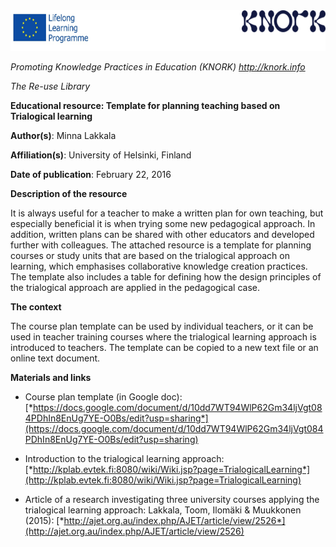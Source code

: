 <img src="images\fc1b189bc1114b02f142c26f6cbfd09796566986/media/image01.png" width="624" height="65" />

*Promoting Knowledge Practices in Education (KNORK) http://knork.info*

*The Re-use Library*

**Educational resource: Template for planning teaching based on Trialogical learning**

**Author(s)**: Minna Lakkala

**Affiliation(s)**: University of Helsinki, Finland

**Date of publication**: February 22, 2016

**Description of the resource**

It is always useful for a teacher to make a written plan for own teaching, but especially beneficial it is when trying some new pedagogical approach. In addition, written plans can be shared with other educators and developed further with colleagues. The attached resource is a template for planning courses or study units that are based on the trialogical approach on learning, which emphasises collaborative knowledge creation practices. The template also includes a table for defining how the design principles of the trialogical approach are applied in the pedagogical case.

**The context**

The course plan template can be used by individual teachers, or it can be used in teacher training courses where the trialogical learning approach is introduced to teachers. The template can be copied to a new text file or an online text document.

**Materials and links**

-   Course plan template (in Google doc): [*https://docs.google.com/document/d/10dd7WT94WlP62Gm34ljVgt084PDhIn8EnUg7YE-O0Bs/edit?usp=sharing*](https://docs.google.com/document/d/10dd7WT94WlP62Gm34ljVgt084PDhIn8EnUg7YE-O0Bs/edit?usp=sharing)

-   Introduction to the trialogical learning approach: [*http://kplab.evtek.fi:8080/wiki/Wiki.jsp?page=TrialogicalLearning*](http://kplab.evtek.fi:8080/wiki/Wiki.jsp?page=TrialogicalLearning)

-   Article of a research investigating three university courses applying the trialogical learning approach: Lakkala, Toom, Ilomäki & Muukkonen (2015): [*http://ajet.org.au/index.php/AJET/article/view/2526*](http://ajet.org.au/index.php/AJET/article/view/2526)


